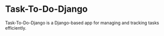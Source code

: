 # Task-To-Do-Django
Task-To-Do-Django is a Django-based app for managing and tracking tasks efficiently.
